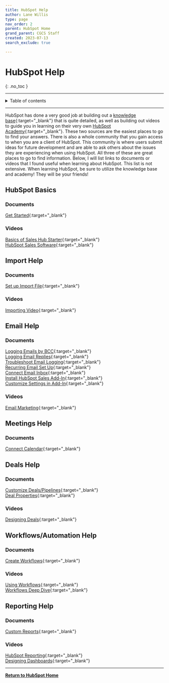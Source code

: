 ```yaml
---
title: HubSpot Help
author: Lane Willis
type: page
nav_order: 2
parent: HubSpot Home
grand_parent: CGCS Staff
created: 2023-07-13
search_exclude: true

---
```


# HubSpot Help
{: .no_toc }

---

<details closed markdown="block">
  <summary>
    Table of contents
  </summary>
  {: .text-delta }
1. TOC
{:toc}
</details>

---

HubSpot has done a very good job at building out a [knowledge base](https://knowledge.hubspot.com/get-started){:target="_blank"} that is quite detailed, as well as building out videos to guide you in learning on their very own [HubSpot Academy](https://app.hubspot.com/academy/22192554?LC004=Control){:target="_blank"}. These two sources are the easiest places to go to find your answers. There is also a whole community that you gain access to when you are a client of HubSpot. This community is where users submit ideas for future development and are able to ask others about the issues they are experiencing when using HubSpot. All three of these are great places to go to find information. Below, I will list links to documents or videos that I found useful when learning about HubSpot. This list is not extensive. When learning HubSpot, be sure to utilize the knowledge base and academy! They will be your friends!

## HubSpot Basics

### Documents
[Get Started](https://knowledge.hubspot.com/get-started){:target="_blank"}  

### Videos
[Basics of Sales Hub Starter](https://app.hubspot.com/academy/22192554/tracks/44/intro){:target="_blank"}  
[HubSpot Sales Software](https://app.hubspot.com/academy/22192554/tracks/12/intro){:target="_blank"}  

## Import Help

### Documents
[Set up Import File](https://knowledge.hubspot.com/crm-setup/set-up-your-import-file?_ga=2.142504369.2090959854.1655392269-583420909.1655392269){:target="_blank"}  

### Videos
[Importing Video](https://app.hubspot.com/academy/22192554/lessons/192/1876){:target="_blank"}  

## Email Help

### Documents
[Logging Emails by BCC](https://knowledge.hubspot.com/settings/log-email-in-your-crm-with-the-bcc-or-forwarding-address){:target="_blank"}  
[Logging Email Replies](https://knowledge.hubspot.com/email/log-email-replies-in-the-crm){:target="_blank"}  
[Troubleshoot Email Logging](https://knowledge.hubspot.com/email-tracking/troubleshooting-the-hubspot-sales-office-365-add-in#emails-are-not-being-tracked){:target="_blank"}  
[Recurring Email Set Up](https://blog.orangemarketing.com/how-to-send-automated-recurring-emails-using-hubspot-workflows){:target="_blank"}  
[Connect Email Inbox](https://knowledge.hubspot.com/email-tracking/connect-your-inbox-to-hubspot){:target="_blank"}  
[Install HubSpot Sales Add-In](https://knowledge.hubspot.com/connected-email/how-to-install-hubspot-sales){:target="_blank"}  
[Customize Settings in Add-In](https://knowledge.hubspot.com/email-tracking/customize-your-hubspot-sales-office-365-add-in){:target="_blank"}  

### Videos
[Email Marketing](https://app.hubspot.com/academy/22192554/tracks/11/intro){:target="_blank"}

## Meetings Help

### Documents
[Connect Calendar](https://knowledge.hubspot.com/meetings-tool/use-meetings){:target="_blank"}  

## Deals Help

### Documents

[Customize Deals/Pipelines](https://knowledge.hubspot.com/crm-deals/set-up-and-customize-your-deal-pipelines-and-deal-stages){:target="_blank"}  
[Deal Properties](https://knowledge.hubspot.com/crm-deals/hubspots-default-deal-properties){:target="_blank"}  

### Videos
[Designing Deals](https://app.hubspot.com/academy/22192554/lessons/20/2424){:target="_blank"}  

## Workflows/Automation Help

### Documents
[Create Workflows](https://knowledge.hubspot.com/workflows/create-workflows){:target="_blank"}  

### Videos
[Using Workflows](https://app.hubspot.com/academy/22192554/lessons/589/2943?language=EN){:target="_blank"}  
[Workflows Deep Dive](https://app.hubspot.com/academy/22192554/lessons/1002820/4222){:target="_blank"}  

## Reporting Help

### Documents
[Custom Reports](https://knowledge.hubspot.com/reports/create-custom-reports){:target="_blank"}  

### Videos
[HubSpot Reporting](https://app.hubspot.com/academy/22192554/tracks/98/intro){:target="_blank"}  
[Designing Dashboards](https://app.hubspot.com/academy/22192554/lessons/726/3702){:target="_blank"}  

---

**[Return to HubSpot Home](/cgcs-staff-information/hubspot/hubspot.html)**
